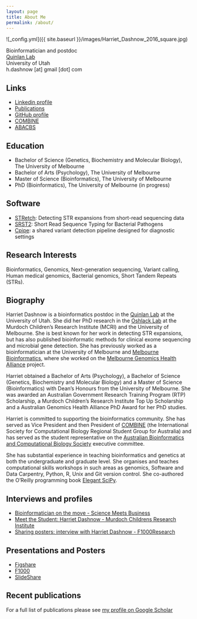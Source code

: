 ```yaml
---
layout: page
title: About Me
permalink: /about/
---
```


![_config.yml]({{ site.baseurl }}/images/Harriet_Dashnow_2016_square.jpg)

Bioinformatician and postdoc<br>
[Quinlan Lab](http://quinlanlab.org/)<br>
University of Utah<br>
h.dashnow [at] gmail [dot] com

## Links
* [Linkedin profile](http://au.linkedin.com/in/hdashnow)
* [Publications](http://scholar.google.com.au/citations?user=4Y3m53gAAAAJ&hl=en)
* [GitHub profile](http://github.com/hdashnow)
* [COMBINE](http://combine.org.au)
* [ABACBS](http://www.abacbs.org/)

## Education
* Bachelor of Science (Genetics, Biochemistry and Molecular Biology), The University of Melbourne
* Bachelor of Arts (Psychology), The University of Melbourne
* Master of Science (Bioinformatics), The University of Melbourne
* PhD (Bioinformatics), The University of Melbourne (in progress)

## Software
* [STRetch](https://github.com/Oshlack/STRetch/): Detecting STR expansions from short-read sequencing data
* [SRST2](http://katholt.github.io/srst2/): Short Read Sequence Typing for Bacterial Pathogens
* [Cpipe](http://cpipeline.org): a shared variant detection pipeline designed for diagnostic settings

## Research Interests
Bioinformatics, Genomics, Next-generation sequencing, Variant calling, Human medical genomics, Bacterial genomics, Short Tandem Repeats (STRs).

## Biography

Harriet Dashnow is a bioinformatics postdoc in the [Quinlan Lab](http://quinlanlab.org/) at the University of Utah. She did her PhD research in the [Oshlack Lab](http://oshlacklab.com/) at the Murdoch Children’s Research Institute (MCRI) and the University of Melbourne. She is best known for her work in detecting STR expansions, but has also published bioinformatic methods for clinical exome sequencing and microbial gene detection. She has previously worked as a bioinformatician at the University of Melbourne and [Melbourne Bioinformatics](https://www.melbournebioinformatics.org.au/), where she worked on the [Melbourne Genomics Health Alliance](https://www.melbournegenomics.org.au/) project.

Harriet obtained a Bachelor of Arts (Psychology), a Bachelor of Science (Genetics, Biochemistry and Molecular Biology) and a Master of Science (Bioinformatics) with Dean’s Honours from the University of Melbourne. She was awarded an Australian Government Research Training Program (RTP) Scholarship, a Murdoch Children’s Research Institute Top Up Scholarship and a Australian Genomics Health Alliance PhD Award for her PhD studies.

Harriet is committed to supporting the bioinformatics community. She has served as Vice President and then President of [COMBINE](https://combine.org.au/) (the International Society for Computational Biology Regional Student Group for Australia) and has served as the student representative on the [Australian Bioinformatics and Computational Biology Society](https://www.abacbs.org/) executive committee.

She has substantial experience in teaching bioinformatics and genetics at both the undergraduate and graduate level. She organises and teaches computational skills workshops in such areas as genomics, Software and Data Carpentry, Python, R, Unix and Git version control. She co-authored the O’Reilly programming book [Elegant SciPy](http://shop.oreilly.com/product/0636920038481.do).

## Interviews and profiles
* [Bioinformatician on the move - Science Meets Business](http://sciencemeetsbusiness.com.au/bioinformatician-on-the-move/)
* [Meet the Student: Harriet Dashnow - Murdoch Childrens Research Institute](https://www.mcri.edu.au/news/meet-student-harriet-dashnow)
* [Sharing posters: interview with Harriet Dashnow - F1000Research](http://blog.f1000research.com/2015/12/02/sharing-posters-interview-with-harriet-dashnow/)

## Presentations and Posters
* [Figshare](https://figshare.com/authors/Harriet_Dashnow/813049)
* [F1000](http://f1000research.com/search?q=dashnow)
* [SlideShare](http://www.slideshare.net/AustralianBioinformatics/how-we-became-bioinformaticians)

## Recent publications
For a full list of publications please see [my profile on Google Scholar](http://scholar.google.com.au/citations?user=4Y3m53gAAAAJ&hl=en)
<script>
    createORCIDProfile("0000-0001-8433-6270","myPublications");
</script>
<div id="myPublications"></div>
